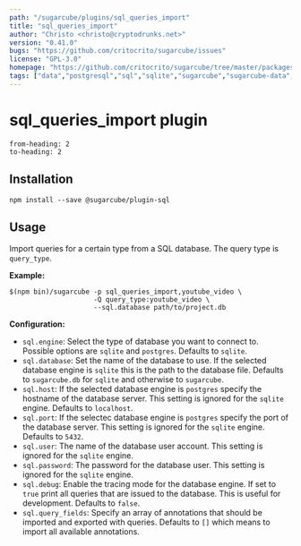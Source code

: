 ```yaml
---
path: "/sugarcube/plugins/sql_queries_import"
title: "sql_queries_import"
author: "Christo <christo@cryptodrunks.net>"
version: "0.41.0"
bugs: "https://github.com/critocrito/sugarcube/issues"
license: "GPL-3.0"
homepage: "https://github.com/critocrito/sugarcube/tree/master/packages/plugin-sql#readme"
tags: ["data","postgresql","sql","sqlite","sugarcube","sugarcube-data","sugarcube-plugin","sugarcube-queries","transformation"]
---
```

# sql_queries_import plugin

```toc
from-heading: 2
to-heading: 2
```

## Installation

```shell
npm install --save @sugarcube/plugin-sql
```


## Usage

Import queries for a certain type from a SQL database. The query type is `query_type`.

**Example:**

```shell
$(npm bin)/sugarcube -p sql_queries_import,youtube_video \
                     -Q query_type:youtube_video \
                     --sql.database path/to/project.db
```

**Configuration:**

-   `sql.engine`: Select the type of database you want to connect to. Possible options are `sqlite` and `postgres`. Defaults to `sqlite`.
-   `sql.database`: Set the name of the database to use. If the selected database engine is `sqlite` this is the path to the database file. Defaults to `sugarcube.db` for `sqlite` and otherwise to `sugarcube`.
-   `sql.host`: If the selected database engine is `postgres` specify the hostname of the database server. This setting is ignored for the `sqlite` engine. Defaults to `localhost`.
-   `sql.port`: If the selectec database engine is `postgres` specify the port of the database server. This setting is ignored for the `sqlite` engine. Defaults to `5432`.
-   `sql.user`: The name of the database user account. This setting is ignored for the `sqlite` engine.
-   `sql.password`: The password for the database user. This setting is ignored for the `sqlite` engine.
-   `sql.debug`: Enable the tracing mode for the database engine. If set to `true` print all queries that are issued to the database. This is useful for development. Defaults to `false`.
-   `sql.query_fields`: Specify an array of annotations that should be imported and exported with queries. Defaults to `[]` which means to import all available annotations.
